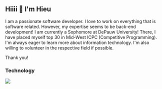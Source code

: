 ## Hiiii 👋 I'm Hieu
I am a passionate software developer. I love to work on everything that is software related. However, my expertise seems to be back-end development!
I am currently a Sophomore at DePauw University! There, I have placed myself top 30 in Mid-West ICPC (Competitive Programming).
I'm always eager to learn more about information technology. I'm also willing to volunteer in the respective field if possible.

Thank you!

### Technology
![](https://go-skill-icons.vercel.app/api/icons?i=aws,azure,angular,react,flutter,dotnet,sqlserver,typescript,cs,aspnet&perline=10)

<!--
**akisurils/akisurils** is a ✨ _special_ ✨ repository because its `README.md` (this file) appears on your GitHub profile.

Here are some ideas to get you started:

- 🔭 I’m currently working on ...
- 🌱 I’m currently learning ...
- 👯 I’m looking to collaborate on ...
- 🤔 I’m looking for help with ...
- 💬 Ask me about ...
- 📫 How to reach me: ...
- 😄 Pronouns: ...
- ⚡ Fun fact: ...
-->
